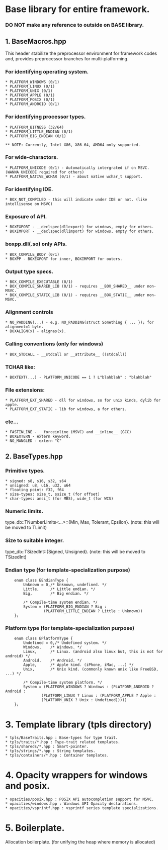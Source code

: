 # Base library for entire framework.
### DO NOT make any reference to outside on BASE library.

## 1. BaseMacros.hpp
This header stabilize the preprocessor environment for framework codes and, 
provides preprocessor branches for multi-platforming.

### For identifying operating system.
	* PLATFORM_WINDOWS (0/1)
	* PLATFORM_LINUX (0/1)
	* PLATFORM_UNIX (0/1)
	* PLATFORM_APPLE (0/1)
	* PLATFORM_POSIX (0/1)
	* PLATFORM_ANDROID (0/1)
	
### For identifying processor types.
	* PLATFORM_BITNESS (32/64)
	* PLATFORM_LITTLE_ENDIAN (0/1)
	* PLATFORM_BIG_ENDIAN (0/1)

	** NOTE: Currently, Intel X86, X86-64, AMD64 only supported.
	
### For wide-charactors.
	* PLATFORM_UNICODE (0/1) - Automatically intergrated if on MSVC. (WANNA_UNICODE required for others)
	* PLATFORM_NATIVE_WCHAR (0/1) - about native wchar_t support.

### For identifying IDE.
	* BOX_NOT_COMPILED - this will indicate under IDE or not. (like intellisense on MSVC)

### Exposure of API.
	* BOXEXPORT - __declspec(dllexport) for windows, empty for others.
	* BOXIMPORT - __declspec(dllimport) for windows, empty for others.

### boxpp.dll(.so) only APIs.
	* BOX_COMPILE_BODY (0/1)
	* BOXPP - BOXEXPORT for inner, BOXIMPORT for outers.

### Output type specs.
	* BOX_COMPILE_EXECUTABLE (0/1)
	* BOX_COMPILE_SHARED_LIB (0/1) - requires __BOX_SHARED__ under non-MSVC.
	* BOX_COMPILE_STATIC_LIB (0/1) - requires __BOX_STATIC__ under non-MSVC.

### Alignment controls
	* NO_PADDING(...) - e.g. NO_PADDING(struct Something { ... }); for alignment=1 byte.
	* BOXALIGN(x) - alignas(x).

### Calling conventions (only for windows)
	* BOX_STDCALL - __stdcall or __attribute__ ((stdcall))

### TCHAR like:
	* BOXTEXT(...) - PLATFORM_UNICODE == 1 ? L"blahblah" : "blahblah"

### File extensions:
	* PLATFORM_EXT_SHARED - dll for windows, so for unix kinds, dylib for apple.
	* PLATFORM_EXT_STATIC - lib for windows, a for others.

### etc...
	* FASTINLINE - __forceinline (MSVC) and __inline__ (GCC)
	* BOXEXTERN	- extern keyword.
	* NO_MANGLED - extern "C"

## 2. BaseTypes.hpp
### Primitive types.
	* signed: s8, s16, s32, s64
	* unsigned: u8, u16, u32, u64
	* floating point: f32, f64
	* size-types: size_t, ssize_t (for offset)
	* char-types: ansi_t (for MBS), wide_t (for WCS)

### Numeric limits.
type_db::TNumberLimits<...>::{Min, Max, Tolerant, Epsilon}. 
(note: this will be moved to TLimit)

### Size to suitable integer.
type_db::TSizedInt<Size>::{Signed, Unsigned}.
(note: this will be moved to TSizedInt)

### Endian type (for template-specialization purpose)
```
	enum class EEndianType {
		Unknown = 0,/* Unknown, undefined. */
		Little,		/* Little endian. */
		Big,		/* Big endian. */

		/* Compile-time system endian. */
		System = (PLATFORM_BIG_ENDIAN ? Big :
				 (PLATFORM_LITTLE_ENDIAN ? Little : Unknown))
	};
```

### Platform type (for template-specialization purpose)
```
	enum class EPlatformType {
		Undefined = 0,/* Undefined system. */
		Windows,	/* Windows. */
		Linux,		/* Linux. (android also linux but, this is not for android) */
		Android,	/* Android. */
		Apple,		/* Apple kind. (iPhone, iMac, ...) */
		Unix,		/* Unix kind. (commonly known unix like FreeBSD, ...) */

		/* Compile-time system platform. */
		System = (PLATFORM_WINDOWS ? Windows : (PLATFORM_ANDROID ? Android :
				(PLATFORM_LINUX ? Linux : (PLATFORM_APPLE ? Apple :
				(PLATFORM_UNIX ? Unix : Undefined)))))
	};
```

# 3. Template library (tpls directory)
	* tpls/BaseTraits.hpp : Base-types for type trait.
	* tpls/traits/*.hpp : Type-trait related templates.
	* tpls/shareds/*.hpp : Smart-pointer.
	* tpls/strings/*.hpp : String templates.
	* tpls/containers/*.hpp : Container templates.

# 4. Opacity wrappers for windows and posix.
	* opacities/posix.hpp : POSIX API autocompletion support for MSVC.
	* opacities/windows.hpp : Windows API Opacity declarations.
	* opacities/vsprintf.hpp : vsprintf series template specializations.

# 5. Boilerplate.
Allocation boilerplate. (for unifying the heap where memory is allocated)